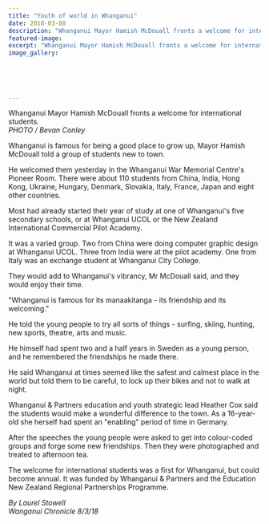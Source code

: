 ```yaml
---
title: "Youth of world in Whanganui"
date: 2018-03-08
description: "Whanganui Mayor Hamish McDouall fronts a welcome for international students..."
featured-image: 
excerpt: "Whanganui Mayor Hamish McDouall fronts a welcome for international students."
image_gallery:
	
	
	
	
	
---
```


<p><span>Whanganui Mayor Hamish McDouall fronts a welcome for international students. <br /><em>PHOTO / Bevan Conley</em></span></p>
<div id="article-body" class="article-body article-body-elements">
<div id="article-content">
<p class="element element-paragraph">Whanganui is famous for being a good place to grow up, Mayor Hamish McDouall told a group of students new to town.</p>
<p class="element element-paragraph">He welcomed them yesterday in the Whanganui War Memorial Centre's Pioneer Room. There were about 110 students from China, India, Hong Kong, Ukraine, Hungary, Denmark, Slovakia, Italy, France, Japan and eight other countries.</p>
<p class="element element-paragraph">Most had already started their year of study at one of Whanganui's five secondary schools, or at Whanganui UCOL or the New Zealand International Commercial Pilot Academy.</p>
<p class="element element-paragraph">It was a varied group. Two from China were doing computer graphic design at Whanganui UCOL. Three from India were at the pilot academy. One from Italy was an exchange student at Whanganui City College.</p>
<p class="element element-paragraph">They would add to Whanganui's vibrancy, Mr McDouall said, and they would enjoy their time.</p>
<p class="element element-paragraph">"Whanganui is famous for its manaakitanga - its friendship and its welcoming."</p>
<p class="element element-paragraph">He told the young people to try all sorts of things - surfing, skiing, hunting, new sports, theatre, arts and music.</p>
<p class="element element-paragraph">He himself had spent two and a half years in Sweden as a young person, and he remembered the friendships he made there.</p>
<p class="element element-paragraph">He said Whanganui at times seemed like the safest and calmest place in the world but told them to be careful, to lock up their bikes and not to walk at night.</p>
<p class="element element-paragraph">Whanganui &amp; Partners education and youth strategic lead Heather Cox said the students would make a wonderful difference to the town. As a 16-year-old she herself had spent an "enabling" period of time in Germany.</p>
<p class="element element-paragraph">After the speeches the young people were asked to get into colour-coded groups and forge some new friendships. Then they were photographed and treated to afternoon tea.</p>
<p class="element element-paragraph">The welcome for international students was a first for Whanganui, but could become annual. It was funded by Whanganui &amp; Partners and the Education New Zealand Regional Partnerships Programme.</p>
<p class="element element-paragraph"><em>By Laurel Stowell<br />Wanganui&nbsp;Chronicle 8/3/18</em></p>
</div>
</div>

